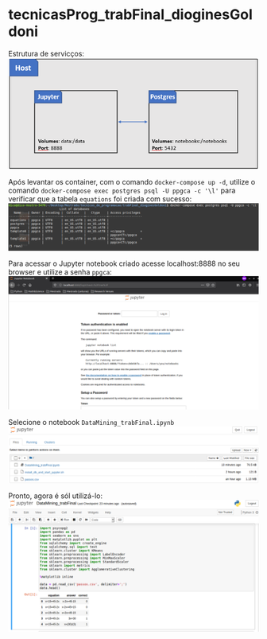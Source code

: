 # tecnicasProg_trabFinal_dioginesGoldoni

Estrutura  de servicços:
![Estrutura de serviços](https://github.com/dicogoldoni/tecnicasProg_trabFinal_dioginesGoldoni/blob/master/images/docker_image.png)

Após levantar os container, com o comando `docker-compose up -d`, utilize o comando `docker-compose exec postgres psql -U ppgca -c '\l'` para verificar que a tabela `equations` foi criada com sucesso:
![Checando o banco de dados](https://github.com/dicogoldoni/tecnicasProg_trabFinal_dioginesGoldoni/blob/master/images/database1.png)

Para acessar o Jupyter notebook criado acesse localhost:8888 no seu browser e utilize a senha `ppgca`:
![Jupyter login](https://github.com/dicogoldoni/tecnicasProg_trabFinal_dioginesGoldoni/blob/master/images/jupyter_1.png)

Selecione o notebook `DataMining_trabFinal.ipynb`
![Jupyter notebook](https://github.com/dicogoldoni/tecnicasProg_trabFinal_dioginesGoldoni/blob/master/images/jupyter2.png)

Pronto, agora é sól utilizá-lo:
![Jupyter notebook](https://github.com/dicogoldoni/tecnicasProg_trabFinal_dioginesGoldoni/blob/master/images/jupyter3.png)
